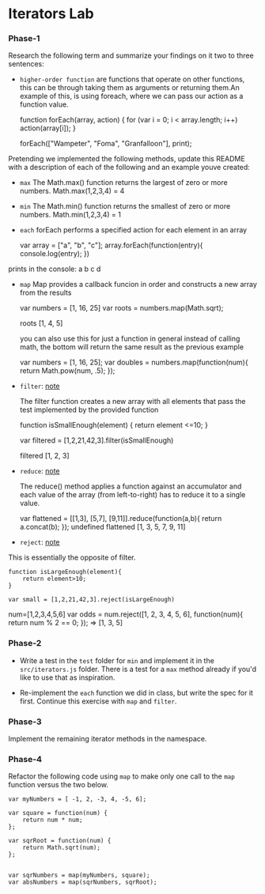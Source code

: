 # Iterators Lab


### Phase-1

Research the following term and summarize your findings on it two to three sentences:

* `higher-order function` are functions that operate on other functions, this can be through taking them as arguments or returning them.An example of this, is using foreach, where we can pass our action as a function value. 

	function forEach(array, action) {
	  for (var i = 0; i < array.length; i++)
	    action(array[i]);
	}

	forEach(["Wampeter", "Foma", "Granfalloon"], print);


Pretending we implemented the following methods, update this README with a description of each of the following and an example youve created:


* `max`
	The Math.max() function returns the largest of zero or more numbers.
	Math.max(1,2,3,4) = 4 

* `min`
	The Math.min() function returns the smallest of zero or more numbers.
	Math.min(1,2,3,4) = 1

* `each`
	forEach performs a specified action for each element in an array 

	var array = ["a", "b", "c"]; 
	array.forEach(function(entry){
		console.log(entry);
	})

prints in the console: 
		a 
		b 
		c 
		d

* `map`
	Map provides a callback funcion in order and constructs a new array from the results 

	var numbers = [1, 16, 25]
	var roots = numbers.map(Math.sqrt);
	
	roots
	[1, 4, 5]

	you can also use this for just a function in general instead of calling math, the bottom will return the same result as the previous example  

	var numbers = [1, 16, 25];
	var doubles = numbers.map(function(num){
  	return Math.pow(num, .5);
	});


* `filter`: [note](https://developer.mozilla.org/en-US/docs/Web/JavaScript/Reference/Global_Objects/Array/filter)


	The filter function creates a new array with all elements that pass the test implemented by the provided function 

	function isSmallEnough(element) {
		return element <=10;
	}

	var filtered = [1,2,21,42,3].filter(isSmallEnough)

	filtered
	[1, 2, 3]

* `reduce`: [note](https://developer.mozilla.org/en-US/docs/Web/JavaScript/Reference/Global_Objects/Array/reduce)

	The reduce() method applies a function against an accumulator and each value of the array (from left-to-right) has to reduce it to a single value.

	var flattened = [[1,3], [5,7], [9,11]].reduce(function(a,b){
	return a.concat(b);
	});
	undefined
	flattened
	[1, 3, 5, 7, 9, 11]


* `reject`: [note](http://underscorejs.org/#reject)

This is essentially the opposite of filter. 

	function isLargeEnough(element){
		return element>10;
	}

	var small = [1,2,21,42,3].reject(isLargeEnough)


num=[1,2,3,4,5,6]
var odds = num.reject([1, 2, 3, 4, 5, 6], function(num){ return num % 2 == 0; });
=> [1, 3, 5]



### Phase-2 

* Write a test in the `test` folder for `min` and implement it in the `src/iterators.js` folder. There is a test for a `max` method already if you'd like to use that as inspiration. 

* Re-implement the `each` function we did in class, but write the spec for it first. Continue this exercise with `map` and `filter`.


### Phase-3

Implement the remaining iterator methods in the namespace.


### Phase-4

Refactor the following code using `map` to make only one call to the `map` function versus the two below.


```
var myNumbers = [ -1, 2, -3, 4, -5, 6];

var square = function(num) {
	return num * num;
};

var sqrRoot = function(num) {
	return Math.sqrt(num);
};


var sqrNumbers = map(myNumbers, square);
var absNumbers = map(sqrNumbers, sqrRoot);
```




